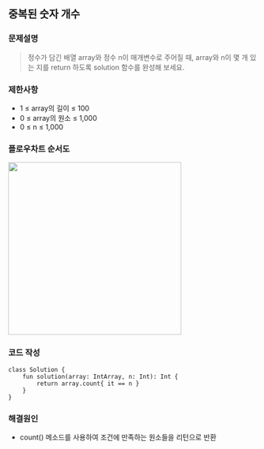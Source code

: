 
## 중복된 숫자 개수

### 문제설명
> 정수가 담긴 배열 array와 정수 n이 매개변수로 주어질 때, array와 n이 몇 개 있는 지를 return 하도록 solution 함수를 완성해 보세요.

### 제한사항
+ 1 ≤ array의 길이 ≤ 100
+ 0 ≤ array의 원소 ≤ 1,000
+ 0 ≤ n ≤ 1,000

### 플로우차트 순서도
<img width="350px" src="https://user-images.githubusercontent.com/58936137/212205091-7643233b-d9f9-4b41-bab0-fc97f572f288.png">

### 코드 작성
~~~
class Solution {
    fun solution(array: IntArray, n: Int): Int {
        return array.count{ it == n }
    }
}
~~~

### 해결원인
+ count() 메소드를 사용하여 조건에 만족하는 원소들을 리턴으로 반환
